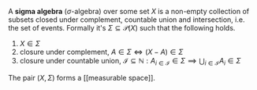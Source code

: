 
A **sigma algebra** ($\sigma$-algebra) over some set $X$ is a non-empty collection of subsets closed under complement, countable union and intersection, i.e. the set of events. Formally it's $\Sigma \subseteq \mathcal{P}(X)$ such that the following holds.
1. $X \in \Sigma$
2. closure under complement, $A \in \Sigma \iff (X - A) \in \Sigma$
3. closure under countable union, $\mathcal{I}\subseteq \mathbb{N} : A_{i \in \mathcal{I}} \in \Sigma \implies \bigcup_{i \in \mathcal{ I}} A_{i} \in \Sigma$

The pair $(X, \Sigma)$ forms a [[measurable space]].